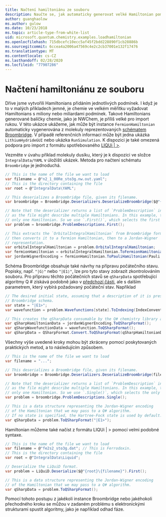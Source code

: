 ```yaml
---
title: Načtení hamiltoniánu ze souboru
description: Naučte se, jak automaticky generovat velké Hamiltonian pomocí schématu Broombridge.
author: guanghaolow
ms.author: gulow
ms.date: 10/23/2018
ms.topic: article-type-from-white-list
uid: microsoft.quantum.chemistry.examples.loadhamiltonian
ms.openlocfilehash: 715dbcefc10ecc5af45f2bdd228890f1cb28886b
ms.sourcegitcommit: 6ccea4a2006a47569c4e2c2cb37001e132f17476
ms.translationtype: MT
ms.contentlocale: cs-CZ
ms.lasthandoff: 02/28/2020
ms.locfileid: "77907286"
---
```

# <a name="loading-a-hamiltonian-from-file"></a>Načtení hamiltoniánu ze souboru
Dříve jsme vytvořili Hamiltonians přidáním jednotlivých podmínek. I když je to v malých příkladech jemné, je chemie ve velkém měřítku vyžadovat Hamiltonians s miliony nebo miliardami podmínek. Takové Hamiltonians generované balíčky chemie, jako je NWChem, je příliš velké pro import rukou. V této ukázce ukážeme, jak může být instance `FermionHamiltonian` automaticky vygenerována z molekuly reprezentovaných [schématem Broombridge](xref:microsoft.quantum.libraries.chemistry.schema.broombridge). V případě referenčních informací může být jedna ukázka `LithiumHydrideGUI` nebo ukázka `RunSimulation`. K dispozici je také omezená podpora pro import z formátu spotřebovaného [LIQUi | >](https://www.microsoft.com/en-us/research/project/language-integrated-quantum-operations-liqui/).

Vezměte v úvahu příklad molekuly dusíku, který je k dispozici ve složce `IntegralData/YAML` v úložišti ukázek. Metoda pro načtení schématu `Broombridge` je jednoduchá.

```csharp
// This is the name of the file we want to load
var filename = @"n2_1_00Re_sto3g.nw.out.yaml";
// This is the directory containing the file
var root = @"IntegralData\YAML";

// This deserializes a Broombridge file, given its filename.
var broombridge = Broombridge.Deserializers.DeserializeBroombridge($@"{root}\{filename}");

// Note that the deserializer returns a list of `ProblemDescription` instances 
// as the file might describe multiple Hamiltonians. In this example, there is 
// only one Hamiltonian. So we use `.First()`, which selects the first element of the list.
var problem = broombridge.ProblemDescriptions.First();

// This extracts the `OrbitalIntegralHamiltonian` from Broombridge format,
// then converts it to a fermion Hamiltonian, then to a Jordan-Wigner
// representation.
var orbitalIntegralHamiltonian = problem.OrbitalIntegralHamiltonian;
var fermionHamiltonian = orbitalIntegralHamiltonian.ToFermionHamiltonian(IndexConvention.UpDown);
var jordanWignerEncoding = fermionHamiltonian.ToPauliHamiltonian(Pauli.QubitEncoding.JordanWigner);
```

Schéma Broombridge obsahuje také návrhy na přípravu počátečního stavu. Popisky, např. `"|G⟩"` nebo `"|E1⟩"`, lze pro tyto stavy zobrazit zkontrolováním souboru. Pro přípravu těchto počátečních stavů se `qSharpData` spotřebující algoritmy Q # získává podobně jako v [předchozí části](xref:microsoft.quantum.chemistry.examples.energyestimate), ale s dalším parametrem, který vybírá požadovaný počáteční stav. Například
```csharp
// The desired initial state, assuming that a description of it is present in the
// Broombridge schema.
var state = "|E1>";
var wavefunction = problem.Wavefunctions[state].ToIndexing(IndexConvention.UpDown);

// This creates the qSharpData consumable by the Q# chemistry library algorithms.
var qSharpHamiltonianData = jordanWignerEncoding.ToQSharpFormat();
var qSharpWavefunctionData = wavefunction.ToQSharpFormat();
var qSharpData = QSharpFormat.Convert.ToQSharpFormat(qSharpHamiltonianData, qSharpWavefunctionData);
```

Všechny výše uvedené kroky mohou být zkráceny pomocí poskytovaných praktických metod, a to následujícím způsobem.
```csharp
// This is the name of the file we want to load
var filename = "...";

// This deserializes a Broombridge file, given its filename.
var broombridge = Broombridge.Deserializers.DeserializeBroombridge(filename);

// Note that the deserializer returns a list of `ProblemDescription` instances 
// as the file might describe multiple Hamiltonians. In this example, there is 
// only one Hamiltonian. So we use `.Single()`, which selects the only element of the list.
var problem = broombridge.ProblemDescriptions.Single();

// This is a data structure representing the Jordan-Wigner encoding 
// of the Hamiltonian that we may pass to a Q# algorithm.
// If no state is specified, the Hartree-Fock state is used by default.
var qSharpData = problem.ToQSharpFormat("|E1>");
```

Hamiltonian můžeme také načíst z formátu LIQUi | > pomocí velmi podobné syntaxe. 

```csharp
// This is the name of the file we want to load
var filename = @"fe2s2_sto3g.dat"; // This is Ferrodoxin.
// This is the directory containing the file
var root = @"IntegralData\Liquid";

// Deserialize the LiQuiD format.
var problem = LiQuiD.Deserialize($@"{root}\{filename}").First();

// This is a data structure representing the Jordan-Wigner encoding 
// of the Hamiltonian that we may pass to a Q# algorithm.
var qSharpData = problem.ToQSharpFormat();
```

Pomocí tohoto postupu z jakékoli instance Broombridge nebo jakéhokoli přechodného kroku se můžou v zadaném problému s elektronickými strukturami spustit algoritmy, jako je například odhad fáze.
